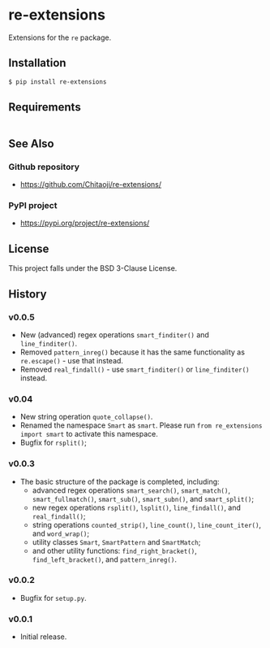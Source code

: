 # re-extensions
Extensions for the `re` package.

## Installation
```sh
$ pip install re-extensions
```

## Requirements
```txt

```

## See Also
### Github repository
* https://github.com/Chitaoji/re-extensions/

### PyPI project
* https://pypi.org/project/re-extensions/

## License
This project falls under the BSD 3-Clause License.

## History
### v0.0.5
* New (advanced) regex operations `smart_finditer()` and `line_finditer()`.
* Removed `pattern_inreg()` because it has the same functionality as `re.escape()` - use that instead.
* Removed `real_findall()` - use `smart_finditer()` or `line_finditer()` instead.

### v0.04
* New string operation `quote_collapse()`.
* Renamed the namespace `Smart` as `smart`. Please run `from re_extensions import smart` to activate this namespace.
* Bugfix for `rsplit()`;

### v0.0.3
* The basic structure of the package is completed, including:
  * advanced regex operations `smart_search()`, `smart_match()`, `smart_fullmatch()`, `smart_sub()`, `smart_subn()`, and `smart_split()`;
  * new regex operations `rsplit()`, `lsplit()`, `line_findall()`, and `real_findall()`;
  * string operations `counted_strip()`, `line_count()`, `line_count_iter()`, and `word_wrap()`;
  * utility classes `Smart`, `SmartPattern` and `SmartMatch`;
  * and other utility functions: `find_right_bracket()`, `find_left_bracket()`, and `pattern_inreg()`.

### v0.0.2
* Bugfix for `setup.py`.

### v0.0.1
* Initial release.